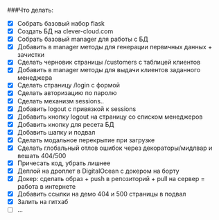 ###Что делать:

- [x] Собрать базовый набор flask
- [x] Создать БД на clever-cloud.com
- [x] Собрать базовый manager для работы с БД
- [x] Добавить в manager методы для генерации первичных данных + зачистки
- [x] Сделать черновик страницы /customers с таблицей клиентов
- [x] Добавить в manager методы для выдачи клиентов заданного менеджера
- [x] Сделать страницу /login с формой
- [x] Сделать авторизацию по паролю
- [x] Сделать механизм sessions..
- [x] Добавить logout с привязкой к sessions
- [x] Добавить кнопку logout на страницу со списком менеджеров
- [x] Добавить кнопку для ресета БД
- [x] Добавить шапку и подвал
- [x] Сделать модальное перекрытие при загрузке
- [x] Сделать глобальный отлов ошибок через декораторы/мидлвар и вешать 404/500
- [x] Причесать код, убрать лишнее
- [x] Деплой на дроплет в DigitalOcean с докером на борту
- [x] Докер: сделать образ + push в репозиторий + pull на сервер = работа в интернете
- [x] Добавить ссылки на демо 404 и 500 страницы в подвал
- [x] Залить на гитхаб
- [ ] ...
